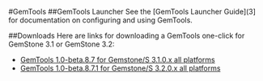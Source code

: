 #GemTools
##GemTools Launcher
See the [GemTools Launcher Guide](3] for documentation on configuring and using GemTools.

##Downloads
Here are links for downloading a GemTools one-click for GemStone 3.1 or GemStone 3.2:

- [GemTools 1.0-beta.8.7 for Gemstone/S 3.1.0.x all platforms][1]
- [GemTools 1.0-beta.8.7.1 for Gemstone/S 3.2.0.x all platforms][2]

[1]: http://seaside.gemtalksystems.com/squeak/GemTools-1.0-beta.8.7-310x.zip
[2]: http://seaside.gemtalksystems.com/squeak/GemTools-1.0-beta.8.7.1-32x.zip
[3]: http://code.google.com/p/glassdb/wiki/GemTools
